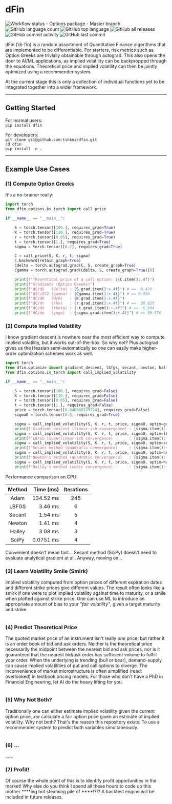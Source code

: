 # dFin

![Workflow status - Options package - Master branch](https://github.com/tinkei/dfin/actions/workflows/python-package.yml/badge.svg?branch=master)
![GitHub language count](https://img.shields.io/github/languages/count/tinkei/dfin)
![GitHub top language](https://img.shields.io/github/languages/top/tinkei/dfin)
![GitHub all releases](https://img.shields.io/github/downloads/tinkei/dfin/total)
![GitHub commit activity](https://img.shields.io/github/commit-activity/m/tinkei/dfin)
![GitHub last commit](https://img.shields.io/github/last-commit/tinkei/dfin)

dFin (ˈdi-fīn) is a random assortment of Quantitative Finance algorithms that are implemented to be differentiable.
For starters, risk metrics such as Option Greeks are trivially obtainable through autograd.
This also opens the door to AI/ML applications, as implied volatility can be backpropped through the equations.
Theoretical price and implied volatility can then be jointly optimized using a recommender system.

At the current stage this is only a collection of individual functions yet to be integrated together into a wider framework.



---

## Getting Started

For normal users:  
`pip install dfin`  

For developers:  
`git clone git@github.com:tinkei/dfin.git`  
`cd dfin`  
`pip install -e .`  



---

## Example Use Cases



### (1) Compute Option Greeks

It's a no-brainer really:

```python
import torch
from dfin.options.bs_torch import call_price

if __name__ == "__main__":

    S = torch.tensor([100.], requires_grad=True)
    K = torch.tensor([110.], requires_grad=True)
    r = torch.tensor([0.05], requires_grad=True)
    t = torch.tensor([1.], requires_grad=True)
    sigma = torch.tensor([0.2], requires_grad=True)

    C = call_price(S, K, r, t, sigma)
    C.backward(retain_graph=True)
    Cdelta = torch.autograd.grad(C, S, create_graph=True)
    Cgamma = torch.autograd.grad(Cdelta, S, create_graph=True)[0]

    print(f"Theoretical price of a call option: ${C.item():.4f}")
    print(f"Gradients (Option Greeks)")
    print(f"dC/dS   (delta) : {S.grad.item():+.4f}") # ==  0.450
    print(f"d2C/dS2 (gamma) : {Cgamma.item():+.4f}") # == 0.020
    print(f"dC/dK   (N/A)   : {K.grad.item():+.4f}")
    print(f"dC/dr   (rho)   : {r.grad.item():+.4f}") # ==  38.925
    print(f"dC/dt   (theta) : {-t.grad.item():+.4f}") # == -5.904
    print(f"dC/dσ   (vega)  : {sigma.grad.item():+.4f}") # == 39.576
```



### (2) Compute Implied Volatility

I know gradient descent is nowhere near the most efficient way to compute implied volatility, but it works out-of-the-box. So why not?
Plus autograd gives us the Hessian semi-automatically so one can easily make higher-order optimization schemes work as well.

```python
import torch
from dfin.optimize import gradient_descent, lbfgs, secant, newton, halley
from dfin.options.iv_torch import call_implied_volatility

if __name__ == "__main__":

    S = torch.tensor([100.], requires_grad=False)
    K = torch.tensor([110.], requires_grad=False)
    r = torch.tensor([0.05], requires_grad=False)
    t = torch.tensor([1.], requires_grad=False)
    price = torch.tensor([6.040088129724], requires_grad=False)
    sigma0 = torch.tensor(0.5, requires_grad=True)

    sigma = call_implied_volatility(S, K, r, t, price, sigma0, optim=gradient_descent)
    print(f'Gradient descent (linear-ish convergence) : {sigma.item():+.6f}') # == 0.2
    sigma = call_implied_volatility(S, K, r, t, price, sigma0, optim=lbfgs)
    print(f'LBFGS (superlinear-ish convergence)       : {sigma.item():+.6f}') # == 0.2
    sigma = call_implied_volatility(S, K, r, t, price, sigma0, optim=secant)
    print(f"Secant method (quadratic convergence)     : {sigma.item():+.6f}") # == 0.2
    sigma = call_implied_volatility(S, K, r, t, price, sigma0, optim=newton)
    print(f"Newton's method (quadratic convergence)   : {sigma.item():+.6f}") # == 0.2
    sigma = call_implied_volatility(S, K, r, t, price, sigma0, optim=halley)
    print(f"Halley's method (cubic convergence)       : {sigma.item():+.6f}") # == 0.2
```

Performance comparison on CPU:

| Method | Time (ms) | Iterations |
| :----: | --------: | :--------: |
| Adam   | 134.52 ms |        245 |
| LBFGS  |   3.46 ms |          6 |
| Secant |   1.54 ms |          5 |
| Newton |   1.41 ms |          4 |
| Halley |   3.08 ms |          3 |
| SciPy  | 0.0751 ms |          4 |

Convenient doesn't mean fast...
Secant method (SciPy) doesn't need to evaluate analytical gradient at all.
Anyway, moving on...



### (3) Learn Volatility Smile (Smirk)

Implied volatility computed from option prices of different expiration dates and different strike prices give different values.
The result often looks like a smirk if one were to plot implied volatility against time to maturity, or a smile when plotted against strike price.
One can use ML to introduce an appropriate amount of bias to your _"fair volatility"_, given a target maturity and strike.

```python
```



### (4) Predict Theoretical Price

The quoted market price of an instrument isn't really _one_ price, but rather it is an order book of bid and ask orders.
Neither is the theoretical price necessarily the midpoint between the nearest bid and ask prices, nor is it guaranteed that the nearest bid/ask order has sufficient volume to fulfill _your_ order.
When the underlying is trending (bull or bear), demand-supply can cause implied volatilities of put and call options to diverge.
The inconvenience of market microstructure is often simplified (read: overlooked) in textbook pricing models.
For those who don't have a PhD in Financial Engineering, let AI do the heavy lifting for you.

```python
```



### (5) Why Not Both?

Traditionally one can either estimate implied volatility given the current option price, _xor_ calculate a fair option price given an estimate of implied volatility.
Why not both?
That's the reason this repository exists:
To use a recommender system to predict both variables simultaneously.

```python
```



### (6) ...

......



### (7) Profit!

Of course the whole point of this is to identify profit opportunities in the market!
Why else do you think I spend all these hours to code up this mother &ast;&ast;&ast;&ast;ing hot steaming pile of &ast;&ast;&ast;&ast;!?!?
A backtest engine will be included in future releases.



<!---

---

## TODO

- [ ] Packaging
- [ ] Documentation
- [ ] Data connectors
- [ ] Portfolio management
- [ ] Front-end dashboard
- [ ] Backtest
- [ ] Order execution
- [ ] Data governance
- [ ] Monitoring and observability

--->
